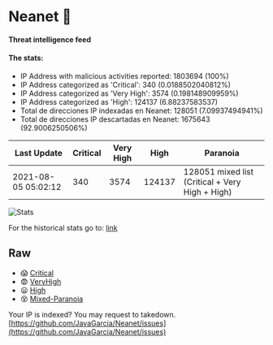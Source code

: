 # Neanet :hocho:
#### Threat intelligence feed
#### The stats:

- IP Address with malicious activities reported: 1803694 (100%)
- IP Address categorized as 'Critical':  340 (0.0188502040812%)
- IP Address categorized as 'Very High':  3574 (0.198148909959%)
- IP Address categorized as 'High':  124137 (6.88237583537)
- Total de direcciones IP indexadas en Neanet:  128051 (7.09937494941%)
- Total de direcciones IP descartadas en Neanet:  1675643 (92.9006250506%)

| Last Update | Critical | Very High | High | Paranoia |
| --- | --- | --- | --- | --- |
| 2021-08-05 05:02:12 | 340 | 3574 | 124137 | 128051 mixed list (Critical + Very High + High)|

![Stats](https://docs.google.com/spreadsheets/d/e/2PACX-1vSnaNMIXVabIpDJjufMlzH7poXnshF3mgd8Is1g9ytUEzVsP5my4Trn8f-xkoLLQ38xpL3HtmUexLo6/pubchart?oid=501124687&format=image)

For the historical stats go to: [link](/stats.csv)
## Raw
- :scream: [Critical](https://raw.githubusercontent.com/JavaGarcia/Neanet/master/blacklists/neanet_critical.txt)
- :fearful: [VeryHigh](https://raw.githubusercontent.com/JavaGarcia/Neanet/master/blacklists/neanet_veryHigh.txtt)
- :frowning: [High](https://raw.githubusercontent.com/JavaGarcia/Neanet/master/blacklists/neanet_high.txt)
- :dizzy_face: [Mixed-Paranoia](https://raw.githubusercontent.com/JavaGarcia/Neanet/master/blacklists/neanet_all.txt)


Your IP is indexed? You may request to takedown. [https://github.com/JavaGarcia/Neanet/issues](https://github.com/JavaGarcia/Neanet/issues)





































































































































































































































































































































































































































































































































































































































































































































































































































































































































































































































































































































































































































































































































































































































































































































































































































































































































































































































































































































































































































































































































































































































































































































































































































































































































































































































































































































































































































































































































































































































































































































































































































































































































































































































































































































































































































































































































































































































































































































































































































































































































































































































































































































































































































































































































































































































































































































































































































































































































































































































































































































































































































































































































































































































































































































































































































































































































































































































































































































































































































































































































































































































































































































































































































































































































































































































































































































































































































































































































































































































































































































































































































































































































































































































































































































































































































































































































































































































































































































































































































































































































































































